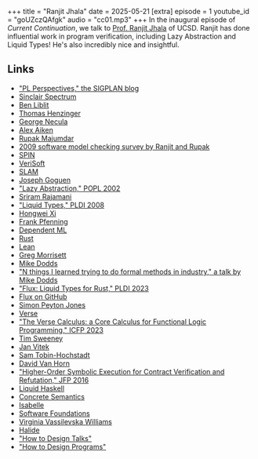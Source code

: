 +++
title = "Ranjit Jhala"
date = 2025-05-21
[extra]
episode = 1
youtube_id = "goUZczQAfgk"
audio = "cc01.mp3"
+++
In the inaugural episode of *Current Continuation*, we talk to [Prof. Ranjit Jhala](https://ranjitjhala.github.io/) of UCSD.
Ranjit has done influential work in program verification, including Lazy Abstraction and Liquid Types! He's also incredibly nice and insightful.

<!-- more -->

## Links

* ["PL Perspectives," the SIGPLAN blog](https://blog.sigplan.org)
* [Sinclair Spectrum](https://en.wikipedia.org/wiki/ZX_Spectrum)
* [Ben Liblit](https://pages.cs.wisc.edu/~liblit/)
* [Thomas Henzinger](https://pub.ista.ac.at/~tah/)
* [George Necula](https://people.eecs.berkeley.edu/~necula/)
* [Alex Aiken](https://theory.stanford.edu/~aiken/)
* [Rupak Majumdar](https://people.mpi-sws.org/~rupak/)
* [2009 software model checking survey by Ranjit and Rupak](https://dl.acm.org/doi/10.1145/1592434.1592438)
* [SPIN](https://spinroot.com/spin/whatispin.html)
* [VeriSoft](https://9p.io/who/god/verisoft/)
* [SLAM](https://www.microsoft.com/en-us/research/project/slam/)
* [Joseph Goguen](https://cseweb.ucsd.edu/~goguen/)
* ["Lazy Abstraction," POPL 2002](https://dl.acm.org/doi/10.1145/503272.503279)
* [Sriram Rajamani](https://www.microsoft.com/en-us/research/people/sriram/)
* ["Liquid Types," PLDI 2008](https://dl.acm.org/doi/10.1145/1375581.1375602)
* [Hongwei Xi](https://www.bu.edu/cs/profiles/hongwei-xi/)
* [Frank Pfenning](https://www.cs.cmu.edu/~fp/)
* [Dependent ML](https://en.wikipedia.org/wiki/Dependent_ML)
* [Rust](https://www.rust-lang.org)
* [Lean](https://lean-lang.org)
* [Greg Morrisett](https://www.cs.cornell.edu/~jgm/)
* [Mike Dodds](https://galois.com/team/mike-dodds/)
* ["N things I learned trying to do formal methods in industry," a talk by Mike Dodds](https://youtu.be/gfvvowAc130)
* ["Flux: Liquid Types for Rust," PLDI 2023](https://dl.acm.org/doi/10.1145/3591283)
* [Flux on GitHub](https://github.com/flux-rs/flux)
* [Simon Peyton Jones](https://simon.peytonjones.org)
* [Verse](https://dev.epicgames.com/documentation/en-us/uefn/verse-language-reference)
* ["The Verse Calculus: a Core Calculus for Functional Logic Programming," ICFP 2023](https://dl.acm.org/doi/10.1145/3607845)
* [Tim Sweeney](https://en.wikipedia.org/wiki/Tim_Sweeney)
* [Jan Vitek](https://janvitek.org)
* [Sam Tobin-Hochstadt](https://samth.github.io)
* [David Van Horn](https://www.cs.umd.edu/~dvanhorn/)
* ["Higher-Order Symbolic Execution for Contract Verification and Refutation," JFP 2016](https://www.cambridge.org/core/journals/journal-of-functional-programming/article/higher-order-symbolic-execution-for-contract-verification-and-refutation/129E10B4113242ABB0B7D6890CCFDBC9)
* [Liquid Haskell](https://ucsd-progsys.github.io/liquidhaskell/)
* [Concrete Semantics](http://www.concrete-semantics.org)
* [Isabelle](https://isabelle.in.tum.de)
* [Software Foundations](https://softwarefoundations.cis.upenn.edu)
* [Virginia Vassilevska Williams](https://people.csail.mit.edu/virgi/)
* [Halide](https://halide-lang.org)
* ["How to Design Talks"](https://youtu.be/QFNYdJmUH_w)
* ["How to Design Programs"](https://htdp.org)

